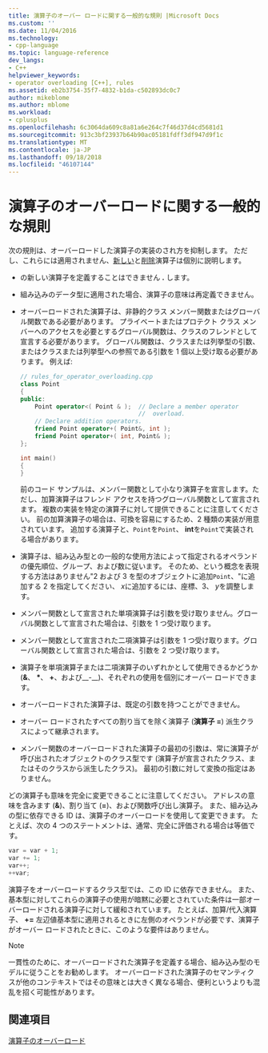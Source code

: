 ```yaml
---
title: 演算子のオーバー ロードに関する一般的な規則 |Microsoft Docs
ms.custom: ''
ms.date: 11/04/2016
ms.technology:
- cpp-language
ms.topic: language-reference
dev_langs:
- C++
helpviewer_keywords:
- operator overloading [C++], rules
ms.assetid: eb2b3754-35f7-4832-b1da-c502893dc0c7
author: mikeblome
ms.author: mblome
ms.workload:
- cplusplus
ms.openlocfilehash: 6c3064da609c8a81a6e264c7f46d37d4cd5681d1
ms.sourcegitcommit: 913c3bf23937b64b90ac05181fdff3df947d9f1c
ms.translationtype: MT
ms.contentlocale: ja-JP
ms.lasthandoff: 09/18/2018
ms.locfileid: "46107144"
---
```

# <a name="general-rules-for-operator-overloading"></a>演算子のオーバーロードに関する一般的な規則

次の規則は、オーバーロードした演算子の実装のされ方を抑制します。 ただし、これらには適用されません、[新しい](../cpp/new-operator-cpp.md)と[削除](../cpp/delete-operator-cpp.md)演算子は個別に説明します。

- の新しい演算子を定義することはできません **.** します。

- 組み込みのデータ型に適用された場合、演算子の意味は再定義できません。

- オーバーロードされた演算子は、非静的クラス メンバー関数またはグローバル関数である必要があります。 プライベートまたはプロテクト クラス メンバーへのアクセスを必要とするグローバル関数は、クラスのフレンドとして宣言する必要があります。 グローバル関数は、クラスまたは列挙型の引数、またはクラスまたは列挙型への参照である引数を 1 個以上受け取る必要があります。 例えば:

    ```cpp
    // rules_for_operator_overloading.cpp
    class Point
    {
    public:
        Point operator<( Point & );  // Declare a member operator
                                     //  overload.
        // Declare addition operators.
        friend Point operator+( Point&, int );
        friend Point operator+( int, Point& );
    };

    int main()
    {
    }
    ```

     前のコード サンプルは、メンバー関数として小なり演算子を宣言します。ただし、加算演算子はフレンド アクセスを持つグローバル関数として宣言されます。 複数の実装を特定の演算子に対して提供できることに注意してください。 前の加算演算子の場合は、可換を容易にするため、2 種類の実装が用意されています。 追加する演算子と、`Point`を`Point`、 **int**を`Point`で実装される場合があります。

- 演算子は、組み込み型との一般的な使用方法によって指定されるオペランドの優先順位、グループ、および数に従います。 そのため、という概念を表現する方法はありません"2 および 3 を型のオブジェクトに追加`Point`、"に追加する 2 を指定してください、 *x*に追加するには、座標、3、 *y*を調整します。

- メンバー関数として宣言された単項演算子は引数を受け取りません。グローバル関数として宣言された場合は、引数を 1 つ受け取ります。

- メンバー関数として宣言された二項演算子は引数を 1 つ受け取ります。グローバル関数として宣言された場合は、引数を 2 つ受け取ります。

- 演算子を単項演算子または二項演算子のいずれかとして使用できるかどうか (__&__、 __*__、 __+__、および__-__)、それぞれの使用を個別にオーバー ロードできます。

- オーバーロードされた演算子は、既定の引数を持つことができません。

- オーバー ロードされたすべての割り当てを除く演算子 (**演算子 =**) 派生クラスによって継承されます。

- メンバー関数のオーバーロードされた演算子の最初の引数は、常に演算子が呼び出されたオブジェクトのクラス型です (演算子が宣言されたクラス、またはそのクラスから派生したクラス)。 最初の引数に対して変換の指定はありません。

どの演算子も意味を完全に変更できることに注意してください。 アドレスの意味を含みます (**&**)、割り当て (**=**)、および関数呼び出し演算子。 また、組み込みの型に依存できる ID は、演算子のオーバーロードを使用して変更できます。 たとえば、次の 4 つのステートメントは、通常、完全に評価される場合は等価です。

```cpp
var = var + 1;
var += 1;
var++;
++var;
```

演算子をオーバーロードするクラス型では、この ID に依存できません。 また、基本型に対してこれらの演算子の使用が暗黙に必要とされていた条件は一部オーバーロードされる演算子に対して緩和されています。 たとえば、加算/代入演算子、  **+=** 左辺値基本型に適用されるときに左側のオペランドが必要です、演算子がオーバー ロードされたときに、このような要件はありません。

> [!NOTE]
> 一貫性のために、オーバーロードされた演算子を定義する場合、組み込み型のモデルに従うことをお勧めします。 オーバーロードされた演算子のセマンティクスが他のコンテキストではその意味とは大きく異なる場合、便利というよりも混乱を招く可能性があります。

## <a name="see-also"></a>関連項目

[演算子のオーバーロード](../cpp/operator-overloading.md)